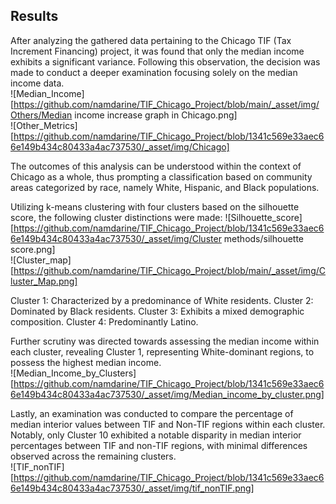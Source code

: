 ## Results
After analyzing the gathered data pertaining to the Chicago TIF (Tax Increment Financing) project, it was found that only the median income exhibits a significant variance. Following this observation, the decision was made to conduct a deeper examination focusing solely on the median income data.  
![Median_Income][https://github.com/namdarine/TIF_Chicago_Project/blob/main/_asset/img/Others/Median income increase graph in Chicago.png]  
![Other_Metrics][https://github.com/namdarine/TIF_Chicago_Project/blob/1341c569e33aec66e149b434c80433a4ac737530/_asset/img/Chicago]  
  
The outcomes of this analysis can be understood within the context of Chicago as a whole, thus prompting a classification based on community areas categorized by race, namely White, Hispanic, and Black populations.

Utilizing k-means clustering with four clusters based on the silhouette score, the following cluster distinctions were made:
![Silhouette_score][https://github.com/namdarine/TIF_Chicago_Project/blob/1341c569e33aec66e149b434c80433a4ac737530/_asset/img/Cluster methods/silhouette score.png]   
![Cluster_map][https://github.com/namdarine/TIF_Chicago_Project/blob/main/_asset/img/Cluster_Map.png]  
  
Cluster 1: Characterized by a predominance of White residents.
Cluster 2: Dominated by Black residents.
Cluster 3: Exhibits a mixed demographic composition.
Cluster 4: Predominantly Latino.

Further scrutiny was directed towards assessing the median income within each cluster, revealing Cluster 1, representing White-dominant regions, to possess the highest median income.  
![Median_Income_by_Clusters][https://github.com/namdarine/TIF_Chicago_Project/blob/1341c569e33aec66e149b434c80433a4ac737530/_asset/img/Median_income_by_cluster.png]  
  
Lastly, an examination was conducted to compare the percentage of median interior values between TIF and Non-TIF regions within each cluster. Notably, only Cluster 10 exhibited a notable disparity in median interior percentages between TIF and non-TIF regions, with minimal differences observed across the remaining clusters.  
![TIF_nonTIF][https://github.com/namdarine/TIF_Chicago_Project/blob/1341c569e33aec66e149b434c80433a4ac737530/_asset/img/tif_nonTIF.png]  
